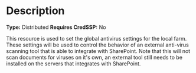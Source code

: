 # Description

**Type:** Distributed
**Requires CredSSP:** No

This resource is used to set the global antivirus settings for the local farm.
These settings will be used to control the behavior of an external anti-virus
scanning tool that is able to integrate with SharePoint. Note that this will
not scan documents for viruses on it's own, an external tool still needs to be
installed on the servers that integrates with SharePoint.

